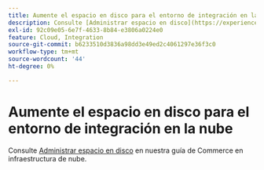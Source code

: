 ```yaml
---
title: Aumente el espacio en disco para el entorno de integración en la nube
description: Consulte [Administrar espacio en disco](https://experienceleague.adobe.com/en/docs/commerce-cloud-service/user-guide/develop/storage/manage-disk-space) en nuestra guía de Commerce en infraestructura de nube.
exl-id: 92c09e05-6e7f-4633-8b84-e3806a0224e0
feature: Cloud, Integration
source-git-commit: b6233510d3836a98dd3e49ed2c4061297e36f3c0
workflow-type: tm+mt
source-wordcount: '44'
ht-degree: 0%

---
```


# Aumente el espacio en disco para el entorno de integración en la nube

Consulte [Administrar espacio en disco](https://experienceleague.adobe.com/en/docs/commerce-cloud-service/user-guide/develop/storage/manage-disk-space) en nuestra guía de Commerce en infraestructura de nube.
